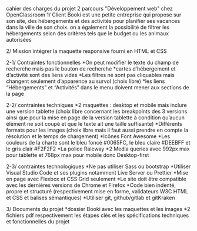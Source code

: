 cahier des charges du projet 2 parcours "Développement web" chez OpenClassroom 
1/ Client
Booki est une petite entreprise qui propose sur son site, des hébergements et des activités pour planifier ses vacances dans la ville de son choix. on a également la possibilité de filtrer les hébergements selon des critères tels que le budget ou les animaux autorisées

2/ Mission 
intégrer la maquette responsive fourni en HTML et CSS

2-1/ Contraintes fonctionnelles
*On peut modifier le texte du champ de recherche mais pas le bouton de recherche 
*cartes d’hébergement et d’activité sont des liens vides 
*Les filtres ne sont pas cliquables mais changent seulement d’apparence au survol (choix libre) 
*les liens “Hébergements” et “Activités” dans le menu doivent mener aux sections de la page

2-2/ contraintes techniques 
*2 maquettes : desktop et mobile mais inclure une version tablette (choix libre concernant les breakpoints des 3 versions ainsi que pour la mise en page de la version tablette à condition qu’aucun élément ne soit coupé et que le texte ait une taille suffisante) 
*Différents formats pour les images (choix libre mais il faut aussi prendre en compte la résolution et le temps de chargement) *Icônes Font Awesome 
*Les couleurs de la charte sont le bleu foncé #0065FC, le bleu claire #DEEBFF et le gris clair #F2F2F2 *La police Raleway
*2 Media queries avec 992px max pour tablette et 768px max pour mobile donc
Desktop-first

2-3/ contraintes technologiques
*Ne pas utiliser Sass ou bootstrap *Utiliser Visual Studio Code et ses plugins notamment Live Server ou Prettier *Mise en page avec Flexbox et CSS Grid seulement 
*Le site doit être compatible avec les dernières versions de Chrome et Firefox 
*Code bien indenté, propre et structuré (respectivement mise en forme, validateurs W3C HTML et CSS et balises sémantiques) 
*Utiliser git, github/gitlab et gitKraken

3/ Documents du projet 
*dossier Booki avec les maquettes et les images
*2 fichiers pdf respectivement les étapes clés et les spécifications techniques et fonctionnelles du projet
